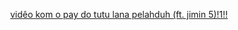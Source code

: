 <p align="center">
  <a href="https://www.youtube.com/watch?v=ygXW0W0lcTs">vidêo kom o pay do tutu lana pelahduh (ft. jimin 5)!1!!</a>
</p> 
